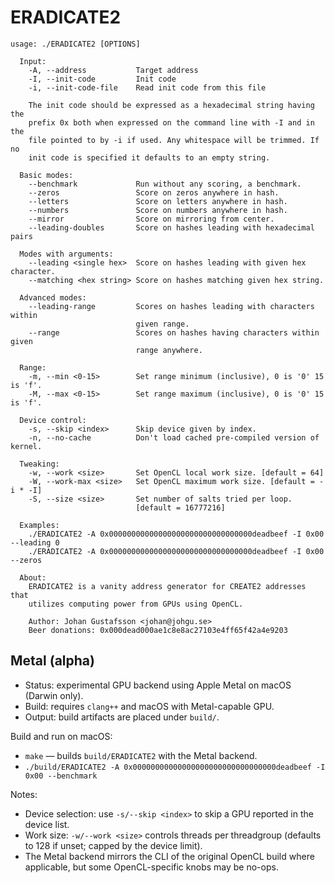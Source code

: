 # ERADICATE2
```
usage: ./ERADICATE2 [OPTIONS]

  Input:
    -A, --address           Target address
    -I, --init-code         Init code
    -i, --init-code-file    Read init code from this file

    The init code should be expressed as a hexadecimal string having the
    prefix 0x both when expressed on the command line with -I and in the
    file pointed to by -i if used. Any whitespace will be trimmed. If no
    init code is specified it defaults to an empty string.

  Basic modes:
    --benchmark             Run without any scoring, a benchmark.
    --zeros                 Score on zeros anywhere in hash.
    --letters               Score on letters anywhere in hash.
    --numbers               Score on numbers anywhere in hash.
    --mirror                Score on mirroring from center.
    --leading-doubles       Score on hashes leading with hexadecimal pairs

  Modes with arguments:
    --leading <single hex>  Score on hashes leading with given hex character.
    --matching <hex string> Score on hashes matching given hex string.

  Advanced modes:
    --leading-range         Scores on hashes leading with characters within
                            given range.
    --range                 Scores on hashes having characters within given
                            range anywhere.

  Range:
    -m, --min <0-15>        Set range minimum (inclusive), 0 is '0' 15 is 'f'.
    -M, --max <0-15>        Set range maximum (inclusive), 0 is '0' 15 is 'f'.

  Device control:
    -s, --skip <index>      Skip device given by index.
    -n, --no-cache          Don't load cached pre-compiled version of kernel.

  Tweaking:
    -w, --work <size>       Set OpenCL local work size. [default = 64]
    -W, --work-max <size>   Set OpenCL maximum work size. [default = -i * -I]
    -S, --size <size>       Set number of salts tried per loop.
                            [default = 16777216]

  Examples:
    ./ERADICATE2 -A 0x00000000000000000000000000000000deadbeef -I 0x00 --leading 0
    ./ERADICATE2 -A 0x00000000000000000000000000000000deadbeef -I 0x00 --zeros

  About:
    ERADICATE2 is a vanity address generator for CREATE2 addresses that
	utilizes computing power from GPUs using OpenCL.

    Author: Johan Gustafsson <johan@johgu.se>
    Beer donations: 0x000dead000ae1c8e8ac27103e4ff65f42a4e9203
```

## Metal (alpha)
- Status: experimental GPU backend using Apple Metal on macOS (Darwin only).
- Build: requires `clang++` and macOS with Metal-capable GPU.
- Output: build artifacts are placed under `build/`.

Build and run on macOS:
- `make` — builds `build/ERADICATE2` with the Metal backend.
- `./build/ERADICATE2 -A 0x00000000000000000000000000000000deadbeef -I 0x00 --benchmark`

Notes:
- Device selection: use `-s/--skip <index>` to skip a GPU reported in the device list.
- Work size: `-w/--work <size>` controls threads per threadgroup (defaults to 128 if unset; capped by the device limit).
- The Metal backend mirrors the CLI of the original OpenCL build where applicable, but some OpenCL-specific knobs may be no-ops.

